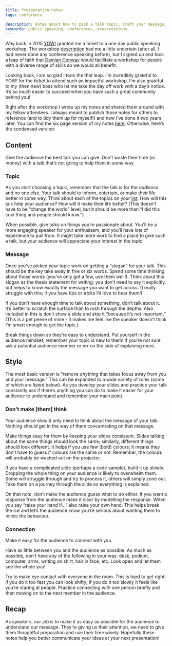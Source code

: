 ```yaml
---
title: Presentation notes
tags: conference

description: Notes about how to pick a talk topic, craft your message, and make it easy for the audience to understand.
keywords: public speaking, conferences, presentations
---
```


Way back in 2015 [YOW!](http://yowconference.com.au/) granted me a ticket to a one day public speaking workshop. The workshop [description](https://www.eventbrite.com.au/e/yow-depthfirst-workshop-technical-presentation-with-damian-conway-tickets-15990610346) had me a little uncertain (after all, I had never done any conference speaking before), but I signed up and took a leap of faith that [Damian Conway](http://damian.conway.org/) would facilitate a workshop for people with a diverse range of skills so we would all benefit.

Looking back, I am so glad I took the that leap. I’m incredibly grateful to YOW! for the ticket to attend such an impactful workshop. I’m also grateful to my (then new) boss who let me take the day off work with a day’s notice. It’s so much easier to succeed when you have such a great community behind you!

Right after the workshop I wrote up my notes and shared them around with my fellow attendees. I always meant to publish those notes for others to reference (and to tidy them up for myself!) and now I’ve done it two years later. You can find the six page version of my notes [here](https://docs.google.com/document/d/1JKuTiGqGKXTi6urFySVc7WqplWRzpbXTWVz7aUyZm8o/edit?usp=sharing). Otherwise, here’s the condensed version:

## Content

Give the audience the best talk you can give. Don’t waste their time (or money) with a talk that’s not going to help them in some way.

### Topic

As you start choosing a topic, remember that the talk is for the *audience* and no one else. Your talk should to inform, entertain, or make their life better in some way. Think about each of the topics on your [list](/blog/2016/conference-proposal-ideas/). How will this talk help your audience? How will it make their life better? (This doesn’t have to be “change the world” level, but it should be more than “I did this cool thing and people should know.”)

When possible, give talks on things you’re passionate about. You’ll be a more engaging speaker for your enthusiasm, and you’ll have lots of experience to pull from. It might take more work to find a place to give such a talk, but your audience will appreciate your interest in the topic.

### Message

Once you’ve picked your topic work on getting a “slogan” for your talk. This should be the key take away in five or six words. Spend some time thinking about those words (you’ve only got a few, use them well!). Think about this slogan as the thesis statement for writing; you don’t need to say it explicitly, but helps to know exactly the message you want to get across. (I really struggle with this; if you have tips or tricks I’d love to hear them!)

If you don’t have enough time to talk about something, don’t talk about it. It’s better to scratch the surface than to rush through the depths. Also included in this is don’t show a slide and skip it “because it’s not important.” (This is a pet peeve of mine - it makes me feel like the speaker doesn’t think I’m smart enough to get the topic.)

Break things down so they’re easy to understand. Put yourself in the audience mindset, remember your topic is new to them! If you’re not sure ask a potential audience member or err on the side of explaining more.

## Style

The most basic version is “remove *anything* that takes focus away from you and your message.” This can be expanded to a wide variety of rules (some of which are listed below). As you develop your slides and practice your talk constantly ask if there’s anything you can do to make it easier for your audience to understand and remember your main point.

### Don’t make [them] think

Your audience should only need to think about the message of your talk. Nothing should get in the way of them concentrating on that message.

Make things easy for them by keeping your slides consistent. Slides talking about the same things should look the same; similarly, different things should look different. It helps if you use few (bold) colours; it means they don’t have to guess if colours are the same or not. Remember, the colours will probably be washed out on the projector.

If you have a complicated slide (perhaps a code sample), build it up slowly. Dropping the whole thing on your audience is likely to overwhelm them. Some will struggle through and try to process it, others will simply zone out. Take them on a journey through the slide so everything is explained.

On that note, don’t make the audience guess what to *do* either. If you want a response from the audience make it clear by modelling the response. When you say “raise your hand if...” also raise your own hand. This helps break the ice and let’s the audience know you’re serious about wanting them to mimic the behaviour.

### Connection

Make it easy for the audience to connect with you.

Have as little between you and the audience as possible. As much as possible, don’t have any of the following in your way: desk, podium, computer, arms, writing on shirt, hair in face, etc. Look open and let them see the whole you!

Try to make eye contact with everyone in the room. This is hard to get right: if you do it too fast you can look shifty; if you do it too slowly it feels like you’re staring at people. Practice connecting with one person briefly and then moving on to the next member in the audience.


## Recap

As speakers, our job is to make it as easy as possible for the audience to understand our message. They’re giving us their attention, we need to give them thoughtful preparation and use their time wisely. Hopefully these notes help you better communicate your ideas at your next presentation!



